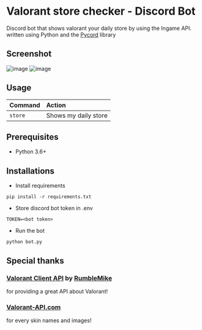 # Valorant store checker - Discord Bot
Discord bot that shows valorant your daily store by using the Ingame API.
written using Python and the [Pycord](https://github.com/Pycord-Development/pycord) library


## Screenshot

![image](https://i.imgur.com/gj5usTI.gif)
![image](https://i.imgur.com/RLMarRk.png)

## Usage

| Command                       | Action                                                                                                     |
| :---------------------------- | :--------------------------------------------------------------------------------------------------------- |
| `store`  | Shows my daily store |

## Prerequisites

* Python 3.6+

## Installations

* Install requirements
```
pip install -r requirements.txt
```
* Store discord bot token in .env
```
TOKEN=<bot token>
```
* Run the bot
```
python bot.py
```

## Special thanks

### [Valorant Client API](https://github.com/RumbleMike/ValorantClientAPI) by [RumbleMike](https://github.com/RumbleMike)
for providing a great API about Valorant!

### [Valorant-API.com](https://valorant-api.com/)
for every skin names and images!